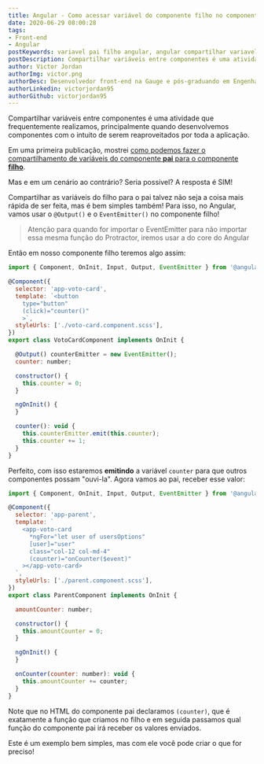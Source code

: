 ```yaml
---
title: Angular - Como acessar variável do componente filho no componente pai
date: 2020-06-29 08:00:28
tags:
- Front-end
- Angular
postKeywords: variavel pai filho angular, angular compartilhar variavel, compartilhar angular, shared variable angular, output angular, eventemitter angular, front-end
postDescription: Compartilhar variáveis entre componentes é uma atividade que frequentemente realizamos, principalmente quando desenvolvemos componentes com o intuito de serem reaproveitados por toda a aplicação. Compartilhar as variáveis do filho para o pai talvez não seja a coisa mais rápida de ser feita, mas é bem simples também!
author: Victor Jordan
authorImg: victor.png
authorDesc: Desenvolvedor front-end na Gauge e pós-graduando em Engenharia de Software pela PUC-MG e formado em Banco de Dados pela Fatec, apaixonado por usabilidade, performance e UX!
authorLinkedin: victorjordan95
authorGithub: victorjordan95
---
```


Compartilhar variáveis entre componentes é uma atividade que frequentemente realizamos, principalmente quando desenvolvemos componentes com o intuito de serem reaproveitados por toda a aplicação.

Em uma primeira publicação, mostrei [como podemos fazer o compartilhamento de variáveis do componente **pai** para o componente **filho**](https://backefront.com.br/compartilhando-variaveis-angular/).

Mas e em um cenário ao contrário? Seria possível?
A resposta é SIM!

<!-- more -->

Compartilhar as variáveis do filho para o pai talvez não seja a coisa mais rápida de ser feita, mas é bem simples também!
Para isso, no Angular, vamos usar o `@Output()` e o `EventEmitter()` no componente filho!

> Atenção para quando for importar o EventEmitter para não importar essa mesma função do Protractor, iremos usar a do core do Angular

Então em nosso componente filho teremos algo assim:

```javascript
import { Component, OnInit, Input, Output, EventEmitter } from '@angular/core';

@Component({
  selector: 'app-voto-card',
  template: `<button
    type="button"
    (click)="counter()"
    >`,
  styleUrls: ['./voto-card.component.scss'],
})
export class VotoCardComponent implements OnInit {

  @Output() counterEmitter = new EventEmitter();
  counter: number;

  constructor() {
    this.counter = 0;
  }

  ngOnInit() {
  }

  counter(): void {
    this.counterEmitter.emit(this.counter);
    this.counter += 1;
  }
}
```

Perfeito, com isso estaremos **emitindo** a variável `counter` para que outros componentes possam "ouvi-la".
Agora vamos ao pai, receber esse valor:

```javascript
import { Component, OnInit, Input, Output, EventEmitter } from '@angular/core';

@Component({
  selector: 'app-parent',
  template: `
    <app-voto-card
      *ngFor="let user of usersOptions"
      [user]="user"
      class="col-12 col-md-4"
      (counter)="onCounter($event)"
    ></app-voto-card>
  `,
  styleUrls: ['./parent.component.scss'],
})
export class ParentComponent implements OnInit {

  amountCounter: number;

  constructor() {
    this.amountCounter = 0;
  }

  ngOnInit() {
  }

  onCounter(counter: number): void {
    this.amountCounter += counter;
  }
}
```

Note que no HTML do componente pai declaramos `(counter)`, que é exatamente a função que criamos no filho e em seguida passamos qual função do componente pai irá receber os valores enviados.

Este é um exemplo bem simples, mas com ele você pode criar o que for preciso! 